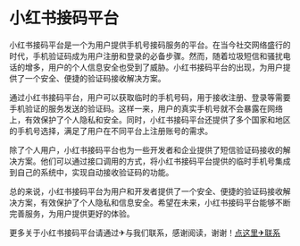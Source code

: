 # 小红书接码平台

小红书接码平台是一个为用户提供手机号接码服务的平台。在当今社交网络盛行的时代，手机验证码成为用户注册和登录的必备步骤。然而，随着垃圾短信和骚扰电话的增多，用户的个人信息安全也受到了威胁。小红书接码平台的出现，为用户提供了一个安全、便捷的验证码接收解决方案。

通过小红书接码平台，用户可以获取临时的手机号码，用于接收注册、登录等需要手机验证的服务发送的验证码。这样一来，用户的真实手机号就不会暴露在网络上，有效保护了个人隐私和安全。同时，小红书接码平台还提供了多个国家和地区的手机号选择，满足了用户在不同平台上注册账号的需求。

除了个人用户，小红书接码平台也为一些开发者和企业提供了短信验证码接收的解决方案。他们可以通过接口调用的方式，将小红书接码平台提供的临时手机号集成到自己的系统中，实现自动接收验证码的功能。

总的来说，小红书接码平台为用户和开发者提供了一个安全、便捷的验证码接收解决方案，有效保护了个人隐私和信息安全。希望在未来，小红书接码平台能够不断完善服务，为用户提供更好的体验。

更多关于小红书接码平台请通过✈与我们联系，感谢阅读，谢谢！[点这里✈联系](https://www.k02.cc)